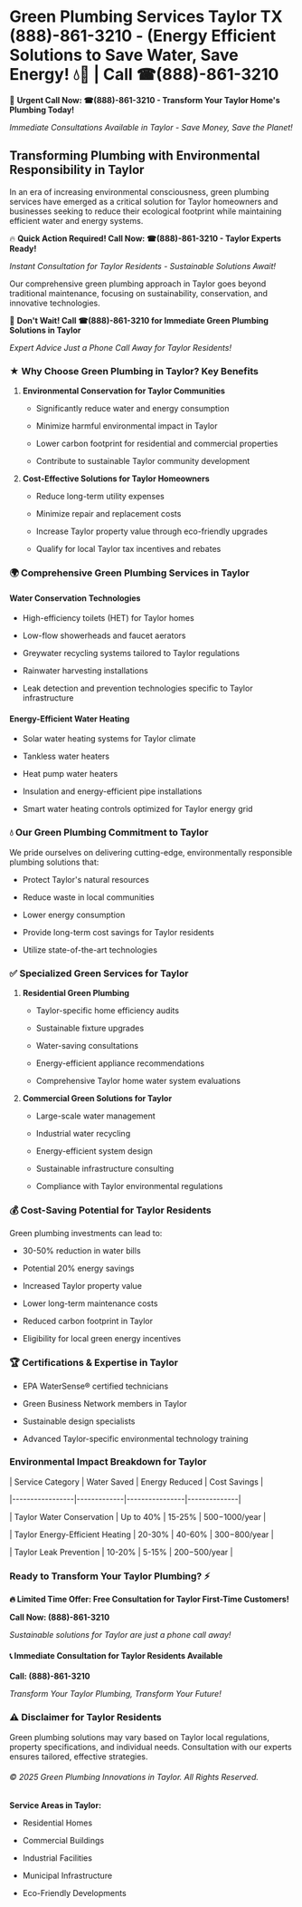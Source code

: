 # Green Plumbing Services Taylor TX (888)-861-3210 - (Energy Efficient Solutions to Save Water, Save Energy! 💧🌿 | Call ☎(888)-861-3210

🚨 **Urgent Call Now: ☎(888)-861-3210 - Transform Your Taylor Home's Plumbing Today!**
*Immediate Consultations Available in Taylor - Save Money, Save the Planet!*

## Transforming Plumbing with Environmental Responsibility in Taylor

In an era of increasing environmental consciousness, green plumbing services have emerged as a critical solution for Taylor homeowners and businesses seeking to reduce their ecological footprint while maintaining efficient water and energy systems. 

🔥 **Quick Action Required! Call Now: ☎(888)-861-3210 - Taylor Experts Ready!**
*Instant Consultation for Taylor Residents - Sustainable Solutions Await!*

Our comprehensive green plumbing approach in Taylor goes beyond traditional maintenance, focusing on sustainability, conservation, and innovative technologies.

🚨 **Don't Wait! Call ☎(888)-861-3210 for Immediate Green Plumbing Solutions in Taylor**
*Expert Advice Just a Phone Call Away for Taylor Residents!*

### ★ Why Choose Green Plumbing in Taylor? Key Benefits

1. **Environmental Conservation for Taylor Communities** 
   - Significantly reduce water and energy consumption
   - Minimize harmful environmental impact in Taylor
   - Lower carbon footprint for residential and commercial properties
   - Contribute to sustainable Taylor community development

2. **Cost-Effective Solutions for Taylor Homeowners** 
   - Reduce long-term utility expenses
   - Minimize repair and replacement costs
   - Increase Taylor property value through eco-friendly upgrades
   - Qualify for local Taylor tax incentives and rebates

### 🌍 Comprehensive Green Plumbing Services in Taylor

#### Water Conservation Technologies
- High-efficiency toilets (HET) for Taylor homes
- Low-flow showerheads and faucet aerators
- Greywater recycling systems tailored to Taylor regulations
- Rainwater harvesting installations
- Leak detection and prevention technologies specific to Taylor infrastructure

#### Energy-Efficient Water Heating
- Solar water heating systems for Taylor climate
- Tankless water heaters
- Heat pump water heaters
- Insulation and energy-efficient pipe installations
- Smart water heating controls optimized for Taylor energy grid

### 💧 Our Green Plumbing Commitment to Taylor

We pride ourselves on delivering cutting-edge, environmentally responsible plumbing solutions that:
- Protect Taylor's natural resources
- Reduce waste in local communities
- Lower energy consumption
- Provide long-term cost savings for Taylor residents
- Utilize state-of-the-art technologies

### ✅ Specialized Green Services for Taylor

1. **Residential Green Plumbing**
   - Taylor-specific home efficiency audits
   - Sustainable fixture upgrades
   - Water-saving consultations
   - Energy-efficient appliance recommendations
   - Comprehensive Taylor home water system evaluations

2. **Commercial Green Solutions for Taylor**
   - Large-scale water management
   - Industrial water recycling
   - Energy-efficient system design
   - Sustainable infrastructure consulting
   - Compliance with Taylor environmental regulations

### 💰 Cost-Saving Potential for Taylor Residents

Green plumbing investments can lead to:
- 30-50% reduction in water bills
- Potential 20% energy savings
- Increased Taylor property value
- Lower long-term maintenance costs
- Reduced carbon footprint in Taylor
- Eligibility for local green energy incentives

### 🏆 Certifications & Expertise in Taylor

- EPA WaterSense® certified technicians
- Green Business Network members in Taylor
- Sustainable design specialists
- Advanced Taylor-specific environmental technology training

### Environmental Impact Breakdown for Taylor

| Service Category | Water Saved | Energy Reduced | Cost Savings |
|-----------------|-------------|----------------|--------------|
| Taylor Water Conservation | Up to 40% | 15-25% | $500-$1000/year |
| Taylor Energy-Efficient Heating | 20-30% | 40-60% | $300-$800/year |
| Taylor Leak Prevention | 10-20% | 5-15% | $200-$500/year |

### Ready to Transform Your Taylor Plumbing? ⚡

**🔥 Limited Time Offer: Free Consultation for Taylor First-Time Customers!**

**Call Now: (888)-861-3210**
*Sustainable solutions for Taylor are just a phone call away!*

#### 📞 Immediate Consultation for Taylor Residents Available

**Call: (888)-861-3210**
*Transform Your Taylor Plumbing, Transform Your Future!*

### ⚠️ Disclaimer for Taylor Residents

Green plumbing solutions may vary based on Taylor local regulations, property specifications, and individual needs. Consultation with our experts ensures tailored, effective strategies.

###### © 2025 Green Plumbing Innovations in Taylor. All Rights Reserved.

**Service Areas in Taylor:** 
- Residential Homes
- Commercial Buildings
- Industrial Facilities
- Municipal Infrastructure
- Eco-Friendly Developments